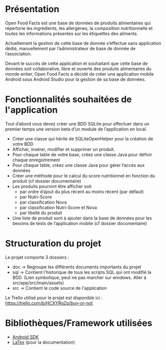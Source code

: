 # Présentation

Open Food Facts est une base de données de produits alimentaires qui répertorie les ingrédients, les allergènes, la composition nutritionnelle et toutes les informations présentes sur les étiquettes des aliments.

Actuellement la gestion de cette base de donnée s’effectue sans application dédié, manuellement par l’administrateur de base de donnée de l’association.

Devant le succès de cette application et souhaitant que cette base de données soit collaborative, libre et ouverte des produits alimentaires du monde entier, Open Food Facts a décidé de créer une application mobile Android sous Android Studio pour la gestion de sa base de données.

# Fonctionnalités souhaitées de l'application

Tout d’abord vous devez créer une BDD SQLite pour effectuer dans un premier temps une version beta d’un module de l’application en local.
- Créer une classe qui hérite de SQLiteOpenHelper pour la création de votre BDD
- Afficher, insérer, modifier et supprimer un produit.
- Pour chaque table de votre base, créez une classe Java pour définir chaque enregistrement
- Pour chaque table, créez une classe Java pour gérer l’accès aux données
- Créer une méthode pour le calcul du score nutritionnel en fonction du produit (cf dossier documentaire)
- Les produits pourront être afficher soit
	- par ordre d’ajout du plus récent au moins récent (par défaut)
	- par Nutri-Score
	- par classification Nova
	- par classification Nutri-Score et Nova
	- par libellé du produit
- Une liste de produit sont à ajouter dans la base de données pour les besoins de tests de l’application mobile (cf dossier documentaire)

# Structuration du projet

Le projet comporte 3 dossiers :
- doc → Regroupe les différents documents importants du projet
- sql → Contient l'historique de tous les scripts SQL qui ont modifié la BDD. (Lien symbolique, peut ne pas marcher sur windows. Aller à src/app/src/main/assets)
- src → Contient le code source de l'application

Le Trello utilisé pour le projet est disponible ici : https://trello.com/b/HCXYRgZp/buy-or-not

# Bibliothèques/Framework utilisées

- [Android SDK](https://developer.android.com/studio/)
- [LaTex](https://www.latex-project.org/) (pour la documentation)

